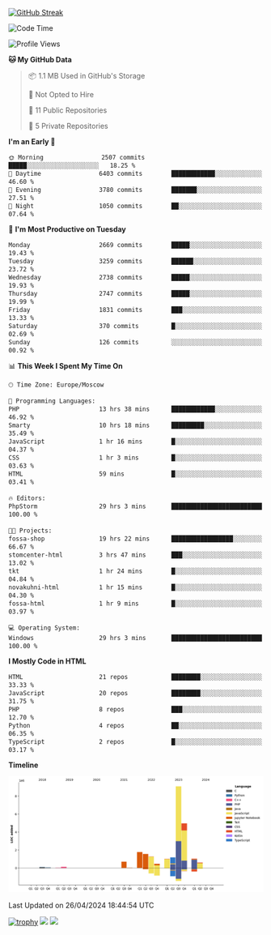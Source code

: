 [![GitHub Streak](https://github-readme-streak-stats.herokuapp.com/?user=yogik10)](https://git.io/streak-stats)
<!--START_SECTION:waka-->
![Code Time](http://img.shields.io/badge/Code%20Time-482%20hrs%2018%20mins-blue)

![Profile Views](http://img.shields.io/badge/Profile%20Views-3-blue)

**🐱 My GitHub Data** 

> 📦 1.1 MB Used in GitHub's Storage 
 > 
> 🚫 Not Opted to Hire
 > 
> 📜 11 Public Repositories 
 > 
> 🔑 5 Private Repositories 
 > 
**I'm an Early 🐤** 

```text
🌞 Morning                2507 commits        █████░░░░░░░░░░░░░░░░░░░░   18.25 % 
🌆 Daytime                6403 commits        ████████████░░░░░░░░░░░░░   46.60 % 
🌃 Evening                3780 commits        ███████░░░░░░░░░░░░░░░░░░   27.51 % 
🌙 Night                  1050 commits        ██░░░░░░░░░░░░░░░░░░░░░░░   07.64 % 
```
📅 **I'm Most Productive on Tuesday** 

```text
Monday                   2669 commits        █████░░░░░░░░░░░░░░░░░░░░   19.43 % 
Tuesday                  3259 commits        ██████░░░░░░░░░░░░░░░░░░░   23.72 % 
Wednesday                2738 commits        █████░░░░░░░░░░░░░░░░░░░░   19.93 % 
Thursday                 2747 commits        █████░░░░░░░░░░░░░░░░░░░░   19.99 % 
Friday                   1831 commits        ███░░░░░░░░░░░░░░░░░░░░░░   13.33 % 
Saturday                 370 commits         █░░░░░░░░░░░░░░░░░░░░░░░░   02.69 % 
Sunday                   126 commits         ░░░░░░░░░░░░░░░░░░░░░░░░░   00.92 % 
```


📊 **This Week I Spent My Time On** 

```text
🕑︎ Time Zone: Europe/Moscow

💬 Programming Languages: 
PHP                      13 hrs 38 mins      ████████████░░░░░░░░░░░░░   46.92 % 
Smarty                   10 hrs 18 mins      █████████░░░░░░░░░░░░░░░░   35.49 % 
JavaScript               1 hr 16 mins        █░░░░░░░░░░░░░░░░░░░░░░░░   04.37 % 
CSS                      1 hr 3 mins         █░░░░░░░░░░░░░░░░░░░░░░░░   03.63 % 
HTML                     59 mins             █░░░░░░░░░░░░░░░░░░░░░░░░   03.41 % 

🔥 Editors: 
PhpStorm                 29 hrs 3 mins       █████████████████████████   100.00 % 

🐱‍💻 Projects: 
fossa-shop               19 hrs 22 mins      █████████████████░░░░░░░░   66.67 % 
stomcenter-html          3 hrs 47 mins       ███░░░░░░░░░░░░░░░░░░░░░░   13.02 % 
tkt                      1 hr 24 mins        █░░░░░░░░░░░░░░░░░░░░░░░░   04.84 % 
novakuhni-html           1 hr 15 mins        █░░░░░░░░░░░░░░░░░░░░░░░░   04.30 % 
fossa-html               1 hr 9 mins         █░░░░░░░░░░░░░░░░░░░░░░░░   03.97 % 

💻 Operating System: 
Windows                  29 hrs 3 mins       █████████████████████████   100.00 % 
```

**I Mostly Code in HTML** 

```text
HTML                     21 repos            ████████░░░░░░░░░░░░░░░░░   33.33 % 
JavaScript               20 repos            ████████░░░░░░░░░░░░░░░░░   31.75 % 
PHP                      8 repos             ███░░░░░░░░░░░░░░░░░░░░░░   12.70 % 
Python                   4 repos             ██░░░░░░░░░░░░░░░░░░░░░░░   06.35 % 
TypeScript               2 repos             █░░░░░░░░░░░░░░░░░░░░░░░░   03.17 % 
```



**Timeline**

![Lines of Code chart](https://raw.githubusercontent.com/Yogik10/Yogik10/main/assets/bar_graph.png)


 Last Updated on 26/04/2024 18:44:54 UTC
<!--END_SECTION:waka-->
[![trophy](https://github-profile-trophy.vercel.app/?username=yogik10)](https://github.com/ryo-ma/github-profile-trophy)
![](https://github-profile-summary-cards.vercel.app/api/cards/profile-details?username=yogik10&theme=solarized_dark)
![](https://github-profile-summary-cards.vercel.app/api/cards/most-commit-language?username=yogik10&theme=solarized_dark)


